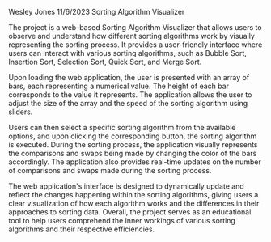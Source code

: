 Wesley Jones
11/6/2023
Sorting Algorithm Visualizer 

The project is a web-based Sorting Algorithm Visualizer that allows users to observe and understand how different sorting algorithms work by visually representing the sorting process. 
It provides a user-friendly interface where users can interact with various sorting algorithms, such as Bubble Sort, Insertion Sort, Selection Sort, Quick Sort, and Merge Sort.

Upon loading the web application, the user is presented with an array of bars, each representing a numerical value. The height of each bar corresponds to the value it represents. 
The application allows the user to adjust the size of the array and the speed of the sorting algorithm using sliders.

Users can then select a specific sorting algorithm from the available options, and upon clicking the corresponding button, the sorting algorithm is executed. During the sorting process, 
the application visually represents the comparisons and swaps being made by changing the color of the bars accordingly. The application also provides real-time updates on the number of 
comparisons and swaps made during the sorting process.

The web application's interface is designed to dynamically update and reflect the changes happening within the sorting algorithms, giving users a clear visualization of how each algorithm 
works and the differences in their approaches to sorting data. Overall, the project serves as an educational tool to help users comprehend the inner workings of various sorting algorithms
and their respective efficiencies.
